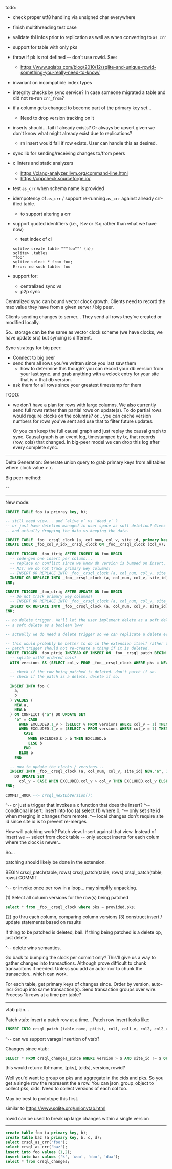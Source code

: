 todo:

- check proper utf8 handling via unsigned char everywhere
- finish multithreading test case
- validate tbl infos prior to replication as well as when converting to `as_crr`
- support for table with only pks
- throw if pk is not defined -- don't use rowid. See:
  - https://www.sqlabs.com/blog/2010/12/sqlite-and-unique-rowid-something-you-really-need-to-know/
- invariant on incompatible index types
- integrity checks by sync service? In case someone migrated a table and did not re-run `crr_from`?
- if a column gets changed to become part of the primary key set...
  - Need to drop version tracking on it
- inserts should... fail if already exists? Or always be upsert given we don't know what might already exist due to replications?
  - rn insert would fail if row exists. User can handle this as desired.
- sync lib for sending/receiving changes to/from peers
- c linters and static analyzers
  - https://clang-analyzer.llvm.org/command-line.html
  - https://cppcheck.sourceforge.io/
- test `as_crr` when schema name is provided
- idempotency of `as_crr` / support re-running `as_crr` against already crr-ified table.
  - to support altering a crr
- support quoted identifiers (i.e., %w or %q rather than what we have now)

  - test index of cl

  ```
  sqlite> create table """foo""" (a);
  sqlite> .tables
  "foo"
  sqlite> select * from foo;
  Error: no such table: foo
  ```

- support for:
  - centralized sync
    vs
  - p2p sync

Centralized sync can bound vector clock growth. Clients need to record the max value they have
from a given server / big peer.

Clients sending changes to server... They send all rows they've created or modified locally.

So.. storage can be the same as vector clock scheme (we have clocks, we have update src)
but syncing is different.

Sync strategy for big peer:

- Connect to big peer
- send them all rows you've written since you last saw them
  - how to determine this though? you can record your db version from your last sync.
    and grab anything with a vclock entry for your site that is > that db version.
- ask them for all rows since your greatest timestamp for them

TODO:

- we don't have a plan for rows with large columns. We also currently send full rows rather than partial rows on update(s).
  To do partial rows would require clocks on the columns? or... you can cache version numbers for rows you've sent
  and use that to filter future updates.

  Or you can keep the full causal graph and just replay the causal graph to sync.
  Causal graph is an event log, timestamped by tx, that records (row, cols) that changed.
  In big-peer model we can drop this log after every complete sync.

---

Delta Generation:
Generate union query to grab primary keys from all tables where clock value > x.

Big peer method:

--

---

New mode:

```sql
CREATE TABLE foo (a primray key, b);

-- still need view... and `alive_v` vs `dead_v` ?
-- or just have deletion managed in user space as soft deletion? Gives user control over delete wins
-- and actually dropping the data vs keeping the data.

CREATE TABLE _foo__crsql_clock (a, col_num, col_v, site_id, primary key (a, col_num)); -- <-- will this have a auto-incr hidden rowid? hopefully. to be used for chunking sync operations.
CREATE INDEX _foo_col_v_idx__crsql_clock ON _foo__crsql_clock (col_v);

CREATE TRIGGER _foo_itrig AFTER INSERT ON foo BEGIN
  -- code-gen one insert per column...
  -- replace on conflict since we know db version is bumped on insert.
  -- NIT: we do not track primary key columns!
  -- INSERT OR REPLACE INTO _foo__crsql_clock (a, col_num, col_v, site_id) VALUES (NEW."a", 0, crsql_dbversion(), 0);
  INSERT OR REPLACE INTO _foo__crsql_clock (a, col_num, col_v, site_id) VALUES (NEW."a", 1, crsql_dbversion(), 0);
END;

CREATE TRIGGER _foo_utrig AFTER UPDATE ON foo BEGIN
  -- Do not track primary key columns!
  -- INSERT OR REPLACE INTO _foo__crsql_clock (a, col_num, col_v, site_id) SELECT (NEW."a", 0, crsql_dbversion(), 0) WHERE NEW."a" != OLD."a";
  INSERT OR REPLACE INTO _foo__crsql_clock (a, col_num, col_v, site_id) SELECT (NEW."a", 1, crsql_dbversion(), 0) WHERE NEW."b" != OLD."b";
END;

-- no delete trigger. We'll let the user implement delete as a soft delete if so desired.
-- a soft delete as a boolean lwwr

-- actually we do need a delete trigger so we can replicate a delete event.

-- this would probably be better to do in the extension itself rather than a trigger
-- patch trigger should not re-create a thing if it is deleted.
CREATE TRIGGER _foo_ptrig INSTEAD OF INSERT ON _foo__crsql_patch BEGIN
  -- sqlite with? ordered cols?
  WITH versions AS (SELECT col_v FROM _foo__crsql_clock WHERE pks = NEW.pks ORDER BY col_num ASC);

  -- check if the row being patched is deleted. don't patch if so.
  -- check if the patch is a delete. delete if so.

  INSERT INTO foo (
    a,
    b
  ) VALUES (
    NEW.a,
    NEW.b
  ) ON CONFLICT ("a") DO UPDATE SET
    "b" = CASE
      WHEN EXCLUDED.1_v > (SELECT v FROM versions WHERE col_v = 1) THEN EXCLUDED.b
      WHEN EXCLUDED.1_v = (SELECT v FROM versions WHERE col_v = 1) THEN
        CASE
          WHEN EXCLUDED.b > b THEN EXCLUED.b
          ELSE b
        END
      ELSE b
    END

  -- now to update the clocks / versions...
  INSERT INTO _foo__crsql_clock (a, col_num, col_v, site_id) NEW."a", 1, crsql_dbversion(), NEW.site_id ON CONFLICT ("a", col_num)
    DO UPDATE SET
      col_v = CASE WHEN EXCLUDED.col_v > col_v THEN EXCLUDED.col_v ELSE col_v END;
END;

COMMIT_HOOK --> crsql_nextDbVersion();
```

^-- or just a trigger that invokes a c function that does the insert?
^-- conditional insert: insert into foo (a) select (1) where 0;
^-- only set site id when merging in changes from remote.
^-- local changes don't require site id since site id is to prevent re-merges

How will patching work?
Patch view. Insert against that view.
Instead of insert we
-- select from clock table
-- only accept inserts for each colum where the clock is newer...

So...

patching should likely be done in the extension.

BEGIN
crsql_patch(table, rows)
crsql_patch(table, rows)
crsql_patch(table, rows)
COMMIT

^-- or invoke once per row in a loop... may simplify unpacking.

(1) Select all column versions for the row(s) being patched

```sql
select * from _foo__crsql_clock where pks = provided.pks;
```

(2) go thru each column, comparing column versions
(3) construct insert / update statements based on results

If thing to be patched is deleted, bail.
If thing being patched is a delete op, just delete.

^-- delete wins semantics.

Go back to bumping the clock per commit only?
This'll give us a way to gather changes into transactions.
Although prove difficult to chunk transacitons if needed.
Unless you add an auto-incr to chunk the transaction.. which can work.

For each table, get primary keys of changes since. Order by version, auto-incr
Group into same transaction(s).
Send transaction groups over wire.
Process 1k rows at a time per table?

---

vtab plan...

Patch vtab:
insert a patch row at a time...
Patch row insert looks like:

```sql
INSERT INTO crsql_patch (table_name, pkList, col1, col1_v, col2, col2_v, ...) VALUES (...);
```

^-- can we support varags insertion of vtab?

Changes since vtab:

```sql
SELECT * FROM crsql_changes_since WHERE version > $ AND site_id != $ ORDER BY version, rowid ASC;
```

this would return:
tbl-name, [pks], [cids], version, rowid?

Well you'd want to group on pks and aggregate in the cids and pks.
So you get a single row the represent the a row.
You can json_group_object to collect pks, cids.
Need to collect versions of each col too.

May be best to prototype this first.

similar to https://www.sqlite.org/unionvtab.html

rowid can be used to break up large changes within a single version

---

```sql
create table foo (a primary key, b);
create table baz (a primary key, b, c, d);
select crsql_as_crr('foo');
select crsql_as_crr('baz');
insert into foo values (1,2);
insert into baz values ('k', 'woo', 'doo', 'daa');
select * from crsql_changes;
```
